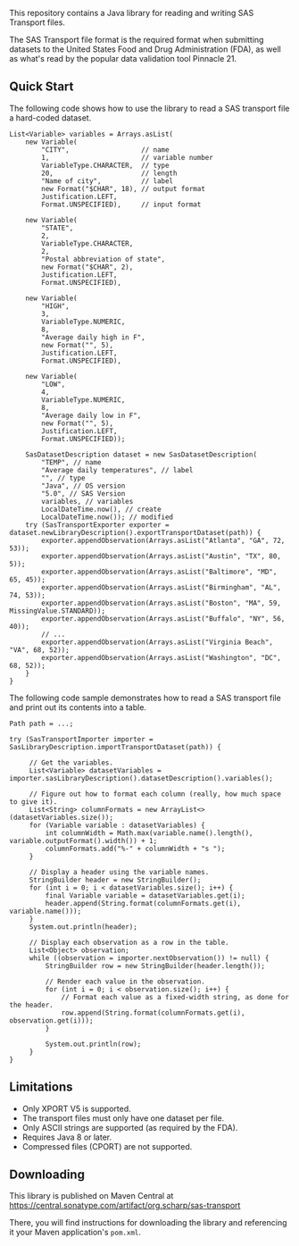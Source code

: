 This repository contains a Java library for reading and writing SAS Transport files.

The SAS Transport file format is the required format when submitting datasets to the
United States Food and Drug Administration (FDA), as well as what's read by the popular
data validation tool Pinnacle 21.

Quick Start
-----------

The following code shows how to use the library to read a SAS transport file a hard-coded dataset.

    List<Variable> variables = Arrays.asList(
        new Variable(
            "CITY",                  // name
            1,                       // variable number
            VariableType.CHARACTER,  // type
            20,                      // length
            "Name of city",          // label
            new Format("$CHAR", 18), // output format
            Justification.LEFT,
            Format.UNSPECIFIED),     // input format

        new Variable(
            "STATE",
            2,
            VariableType.CHARACTER,
            2,
            "Postal abbreviation of state",
            new Format("$CHAR", 2),
            Justification.LEFT,
            Format.UNSPECIFIED),

        new Variable(
            "HIGH",
            3,
            VariableType.NUMERIC,
            8,
            "Average daily high in F",
            new Format("", 5),
            Justification.LEFT,
            Format.UNSPECIFIED),

        new Variable(
            "LOW",
            4,
            VariableType.NUMERIC,
            8,
            "Average daily low in F",
            new Format("", 5),
            Justification.LEFT,
            Format.UNSPECIFIED));

        SasDatasetDescription dataset = new SasDatasetDescription(
            "TEMP", // name
            "Average daily temperatures", // label
            "", // type
            "Java", // OS version
            "5.0", // SAS Version
            variables, // variables
            LocalDateTime.now(), // create
            LocalDateTime.now()); // modified
        try (SasTransportExporter exporter = dataset.newLibraryDescription().exportTransportDataset(path)) {
            exporter.appendObservation(Arrays.asList("Atlanta", "GA", 72, 53));
            exporter.appendObservation(Arrays.asList("Austin", "TX", 80, 5));
            exporter.appendObservation(Arrays.asList("Baltimore", "MD", 65, 45));
            exporter.appendObservation(Arrays.asList("Birmingham", "AL", 74, 53));
            exporter.appendObservation(Arrays.asList("Boston", "MA", 59, MissingValue.STANDARD));
            exporter.appendObservation(Arrays.asList("Buffalo", "NY", 56, 40));
            // ...
            exporter.appendObservation(Arrays.asList("Virginia Beach", "VA", 68, 52));
            exporter.appendObservation(Arrays.asList("Washington", "DC", 68, 52));
        }
    }

The following code sample demonstrates how to read a SAS transport file and print out its contents into a table.

    Path path = ...;

    try (SasTransportImporter importer = SasLibraryDescription.importTransportDataset(path)) {
    
         // Get the variables.
         List<Variable> datasetVariables = importer.sasLibraryDescription().datasetDescription().variables();
    
         // Figure out how to format each column (really, how much space to give it).
         List<String> columnFormats = new ArrayList<>(datasetVariables.size());
         for (Variable variable : datasetVariables) {
             int columnWidth = Math.max(variable.name().length(), variable.outputFormat().width()) + 1;
             columnFormats.add("%-" + columnWidth + "s ");
         }
    
         // Display a header using the variable names.
         StringBuilder header = new StringBuilder();
         for (int i = 0; i < datasetVariables.size(); i++) {
             final Variable variable = datasetVariables.get(i);
             header.append(String.format(columnFormats.get(i), variable.name()));
         }
         System.out.println(header);

         // Display each observation as a row in the table.
         List<Object> observation;
         while ((observation = importer.nextObservation()) != null) {
             StringBuilder row = new StringBuilder(header.length());

             // Render each value in the observation.
             for (int i = 0; i < observation.size(); i++) {
                 // Format each value as a fixed-width string, as done for the header.
                 row.append(String.format(columnFormats.get(i), observation.get(i)));
             }

             System.out.println(row);
         }
    }

Limitations
-----------

* Only XPORT V5 is supported.
* The transport files must only have one dataset per file.
* Only ASCII strings are supported (as required by the FDA).
* Requires Java 8 or later.
* Compressed files (CPORT) are not supported.

Downloading
-----------
This library is published on Maven Central at https://central.sonatype.com/artifact/org.scharp/sas-transport

There, you will find instructions for downloading the library and referencing it your Maven application's `pom.xml`.